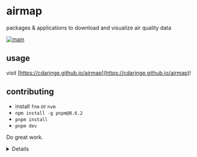 # airmap

packages & applications to download and visualize air quality data

[![main](https://github.com/cdaringe/airmap/actions/workflows/main.yml/badge.svg)](https://github.com/cdaringe/airmap/actions/workflows/main.yml)

## usage

visit [https://cdaringe.github.io/airmap](https://cdaringe.github.io/airmap)!

## contributing

- install `fnm` or `nvm`
- `npm install -g pnpm@8.6.2`
- `pnpm install`
- `pnpm dev`

Do great work.

<details>

- https://docs.google.com/spreadsheets/d/1IzYBZ7SjdQ7ODHxYBauEPcy2sxq5Il3UM9NSDoJYI_g/gviz/tq?tq=select%20B%2C%20G%2C%20H%0Alimit%2020
- https://docs.google.com/spreadsheets/d/1N6Fnoju2QqgpLTRHarGUbg21erRTaKH3V7wG3hhIEew

# sensors

## pocketlabs

https://docs.google.com/spreadsheets/d/1HZjTtvqMGZ7iNtVYW6vrzeSOHeHE144-B_6CH4REIC8/edit#gid=1094314331

## flow

example sheets:

- measures: https://docs.google.com/spreadsheets/d/1x59PQjrKqN3NSORDaTAs557v0mloOosNTnqKhfrE3VU/edit#gid=585713925
- positions: https://docs.google.com/spreadsheets/d/15QJWTrn2RVG8C2q0SF7qjXDIMabg-OXDTYkjBRLWHrw/edit#gid=2147112514

## miniwras

<!--
- measures (miniwras): https://docs.google.com/spreadsheets/d/1XqB95gipLDOOsCfYFMV1RXREYUp14POM0fnV1hNRekA/edit#gid=802667302

- positions (kinetic lite)
- humidity (pocketlabs): https://docs.google.com/spreadsheets/d/1M7m01WPZJ6qG0hSgpEyRO977LOViQfanGpqy_GXSxY0/edit#gid=1094314331
  we used to use FLOW, but have migrated to pocketlabs for position & humidity data
- positions: https://docs.google.com/spreadsheets/d/1l87PtfEy9vWAq4D0iDDh2dIYGZ8y6regd0Wk33kUH0c/edit#gid=2147112514

  -->

</details>
